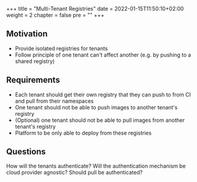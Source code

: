 +++
title = "Multi-Tenant Registries"
date = 2022-01-15T11:50:10+02:00
weight = 2
chapter = false
pre = "<b></b>"
+++

## Motivation

* Provide isolated registries for tenants 
* Follow principle of one tenant can't affect another (e.g. by pushing to a shared registry)

## Requirements

* Each tenant should get their own registry that they can push to from CI and pull from their namespaces
* One tenant should not be able to push images to another tenant's registry
* (Optional) one tenant should not be able to pull images from another tenant's registry
* Platform to be only able to deploy from these registries

## Questions

How will the tenants authenticate?
Will the authentication mechanism be cloud provider agnostic?
Should pull be authenticated?